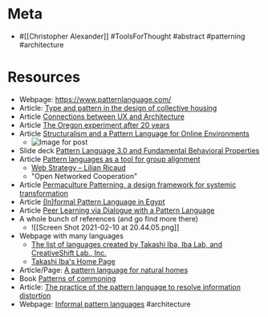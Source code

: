 # Meta
- #[[Christopher Alexander]] #ToolsForThought #abstract #patterning #architecture 




# Resources

- Webpage: https://www.patternlanguage.com/
- Article: [Type and pattern in the design of collective housing](https://cloud-cuckoo.net/fileadmin/hefte_de/heft_38/artikel_muentinga_shelley.pdf)
- Article [Connections between UX and Architecture](https://medium.com/@aadaam/connections-between-ux-and-architecture-dd6dc1af4157)
- Article [The Oregon experiment after 20 years](http://www.rainmagazine.com/archive/1991-1/the-oregon-experiment-revisited)
- Article [Structuralism and a Pattern Language for Online Environments](https://medium.com/swlh/towards-a-larger-view-of-information-architecture-2a7bd6ebafb7) 
	- ![Image for post](https://miro.medium.com/max/2164/1*WBSc8nmgQsndCpZi1DAg8g.png)
- Slide deck [Pattern Language 3.0 and Fundamental Behavioral Properties](https://www.slideshare.net/takashiiba/pattern-language-30-and-fundamental-behavioral-properties-takashi-iba-purplsoc15-keynote-2015)
- Article [Pattern languages as a tool for group alignment](http://www.lilianricaud.com/web-strategy/pattern-languages-as-a-tool-for-group-alignment/)
	- [Web Strategy – Lilian Ricaud](http://www.lilianricaud.com/web-strategy/)
	- "Open Networked Cooperation"
- Article [Permaculture Patterning, a design framework for systemic transformation](http://www.lilianricaud.com/web-strategy/permaculture-patterning-a-design-framework-for-systemic-transformation/)
- Article [(In)formal Pattern Language in Egypt](https://www.lafargeholcim-foundation.org/projects/informal-pattern-language)
- Article [Peer Learning via Dialogue with a Pattern Language](https://link.springer.com/chapter/10.1007/978-3-319-74295-3_16)
- A whole bunch of references (and go find more there)	
	- ![[Screen Shot 2021-02-10 at 20.44.05.png]]
- Webpage with many languages
	- [The list of languages created by Takashi Iba, Iba Lab, and CreativeShift Lab., Inc.](http://web.sfc.keio.ac.jp/~iba/languages.html)
	- [Takashi Iba's Home Page](http://web.sfc.keio.ac.jp/~iba/)
- Article/Page: [A pattern language for natural homes](http://naturalhomes.org/pattern.220.htm)
- Book [Patterns of commoning](http://patternsofcommoning.org/about/)
- Article: [The practice of the pattern language to resolve information distortion](https://www.linkedin.com/pulse/practise-pattern-language-resolve-information-zehra-korkusuz/)
- Webpage: [Informal pattern languages](http://www.informalpatternlanguage.com/) #architecture